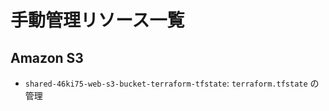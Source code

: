 # 手動管理リソース一覧

## Amazon S3

- `shared-46ki75-web-s3-bucket-terraform-tfstate`: `terraform.tfstate` の管理